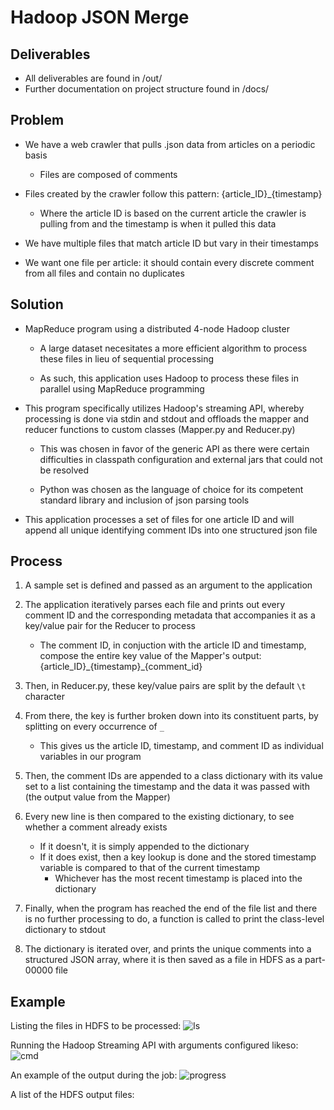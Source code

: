 # Hadoop JSON Merge

## Deliverables
* All deliverables are found in /out/
* Further documentation on project structure found in /docs/

## Problem

* We have a web crawler that pulls .json data from articles on a periodic basis 
  - Files are composed of comments

* Files created by the crawler follow this pattern: {article_ID}_{timestamp}

  - Where the article ID is based on the current article the crawler is pulling from and the timestamp is when it pulled this data

* We have multiple files that match article ID but vary in their timestamps

* We want one file per article: it should contain every discrete comment from all files and contain no duplicates

## Solution

* MapReduce program using a distributed 4-node Hadoop cluster
  - A large dataset necesitates a more efficient algorithm to process these files in lieu of sequential processing
  
  - As such, this application uses Hadoop to process these files in parallel using MapReduce programming

* This program specifically utilizes Hadoop's streaming API, whereby processing is done via stdin and stdout and offloads the mapper and reducer functions to custom classes (Mapper.py and Reducer.py)

  - This was chosen in favor of the generic API as there were certain difficulties in classpath configuration and external jars that could not be resolved

  - Python was chosen as the language of choice for its competent standard library and inclusion of json parsing tools

* This application processes a set of files for one article ID and will append all unique identifying comment IDs into one structured json file

## Process

1. A sample set is defined and passed as an argument to the application

2. The application iteratively parses each file and prints out every comment ID and the corresponding metadata that accompanies it as a key/value pair for the Reducer to process
	
	* The comment ID, in conjuction with the article ID and timestamp, compose the entire key value of the Mapper's output: {article_ID}\_{timestamp}\_{comment_id}

3. Then, in Reducer.py, these key/value pairs are split by the default `\t` character

4. From there, the key is further broken down into its constituent parts, by splitting on every occurrence of `_`
	* This gives us the article ID, timestamp, and comment ID as individual variables in our program

5. Then, the comment IDs are appended to a class dictionary with its value set to a list containing the timestamp and the data it was passed with (the output value from the Mapper)

6. Every new line is then compared to the existing dictionary, to see whether a comment already exists
	* If it doesn't, it is simply appended to the dictionary
	* If it does exist, then a key lookup is done and the stored timestamp variable is compared to that of the current timestamp
		* Whichever has the most recent timestamp is placed into the dictionary

7. Finally, when the program has reached the end of the file list and there is no further processing to do, a function is called to print the class-level dictionary to stdout 

8. The dictionary is iterated over, and prints the unique comments into a structured JSON array, where it is then saved as a file in HDFS as a part-00000 file

## Example
Listing the files in HDFS to be processed:
![ls](https://i.imgur.com/lwlt7eU.png)

Running the Hadoop Streaming API with arguments configured likeso:
![cmd](https://i.imgur.com/OYGI31L.png)

An example of the output during the job:
![progress](https://i.imgur.com/G43tnL2.png)

A list of the HDFS output files: